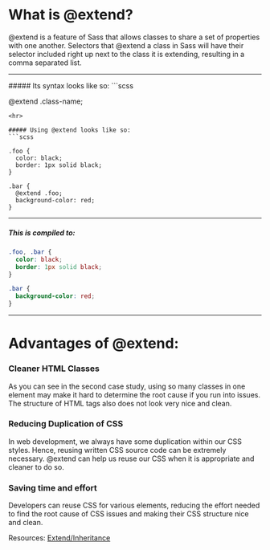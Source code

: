 # What is @extend?

@extend is a feature of Sass that allows classes to share a set of properties
with one another. Selectors that @extend a class in Sass will have their selector
included right up next to the class it is extending, resulting in a comma separated
list.
<hr>
##### Its syntax looks like so:
```scss

  @extend .class-name;

```
<hr>

##### Using @extend looks like so:
```scss

.foo {
  color: black;
  border: 1px solid black;
}

.bar {
  @extend .foo;
  background-color: red;
}

```
<hr>

##### This is compiled to:
```scss
.foo, .bar {
  color: black;
  border: 1px solid black;
}

.bar {
  background-color: red;
}
```
<hr>

# Advantages of @extend:

### Cleaner HTML Classes
As you can see in the second case study, using so many classes in one element
may make it hard to determine the root cause if you run into issues. The structure
of HTML tags also does not look very nice and clean.

### Reducing Duplication of CSS
In web development, we always have some duplication within our CSS styles. Hence,
reusing written CSS source code can be extremely necessary. @extend can help us
reuse our CSS when it is appropriate and cleaner to do so.

### Saving time and effort
Developers can reuse CSS for various elements, reducing the effort needed to find
the root cause of CSS issues and making their CSS structure nice and clean.

Resources: [Extend/Inheritance](https://www.sitepoint.com/the-benefits-of-inheritance-via-extend-in-sass/)
